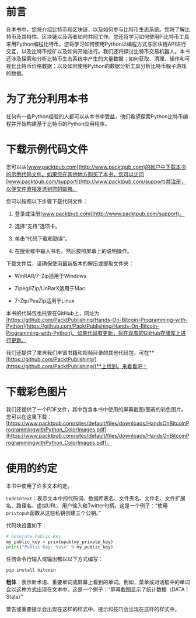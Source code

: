 # 前言

在本书中，您将介绍比特币和区块链，以及如何参与比特币生态系统。您将了解比特币及其特性、区块链以及两者如何共同工作。您还将学习如何使用Pi比特币工具来用Python编程比特币。您将学习如何使用Python以编程方式与区块链API进行交互，以及比特币挖矿以及如何开始进行。我们还将探讨比特币交易机器人。本书还涉及探索和分析比特币生态系统中产生的大量数据；如何获取、清理、操作和可视化比特币价格数据；以及如何使用Python的数据分析工具分析比特币骰子游戏的数据。

# 为了充分利用本书

任何有一些Python经验的人都可以从本书中受益，他们希望探索Python比特币编程并开始构建基于比特币的Python应用程序。

# 下载示例代码文件

您可以从[www.packtpub.com](http://www.packtpub.com)的帐户中下载本书的示例代码文件。如果您在其他地方购买了本书，您可以访问[www.packtpub.com/support](http://www.packtpub.com/support)并注册，以便文件直接发送到您的邮箱。

您可以按照以下步骤下载代码文件：

1.  登录或注册[www.packtpub.com](http://www.packtpub.com/support)。

1.  选择“支持”选项卡。

1.  单击“代码下载和勘误”。

1.  在搜索框中输入书名，然后按照屏幕上的说明操作。

下载文件后，请确保使用最新版本的解压或提取文件夹：

+   WinRAR/7-Zip适用于Windows

+   Zipeg/iZip/UnRarX适用于Mac

+   7-Zip/PeaZip适用于Linux

本书的代码包也托管在GitHub上，网址为[https://github.com/PacktPublishing/Hands-On-Bitcoin-Programming-with-Python](https://github.com/PacktPublishing/Hands-On-Bitcoin-Programming-with-Python)。如果代码有更新，将在现有的GitHub存储库上进行更新。

我们还提供了来自我们丰富书籍和视频目录的其他代码包，可在**[https://github.com/PacktPublishing/](https://github.com/PacktPublishing/)**上找到。来看看吧！

# 下载彩色图片

我们还提供了一个PDF文件，其中包含本书中使用的屏幕截图/图表的彩色图片。您可以在这里下载：[https://www.packtpub.com/sites/default/files/downloads/HandsOnBitcoinProgrammingwithPython_ColorImages.pdf](https://www.packtpub.com/sites/default/files/downloads/HandsOnBitcoinProgrammingwithPython_ColorImages.pdf)。

# 使用的约定

本书中使用了许多文本约定。

`CodeInText`：表示文本中的代码词、数据库表名、文件夹名、文件名、文件扩展名、路径名、虚拟URL、用户输入和Twitter句柄。这是一个例子：“使用`privtopub`函数从这些私钥创建三个公钥。”

代码块设置如下：

```py
# Generate Public Key
my_public_key = privtopub(my_private_key)
print("Public Key: %s\n" % my_public_key)
```

任何命令行输入或输出都以以下方式编写：

```py
pip install bitcoin
```

**粗体**：表示新术语、重要单词或屏幕上看到的单词。例如，菜单或对话框中的单词会以这种方式出现在文本中。这是一个例子：“屏幕截图显示了统计数据（DATA | Stats）”

警告或重要提示会出现在这样的样式中。提示和技巧会出现在这样的样式中。
